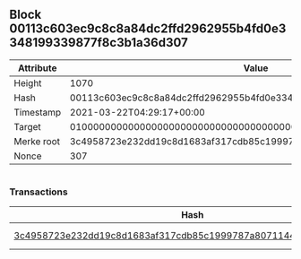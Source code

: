 ## Block 00113c603ec9c8c8a84dc2ffd2962955b4fd0e3348199339877f8c3b1a36d307

Attribute | Value
--- | ---
Height | 1070
Hash | 00113c603ec9c8c8a84dc2ffd2962955b4fd0e3348199339877f8c3b1a36d307
Timestamp | 2021-03-22T04:29:17+00:00
Target | 0100000000000000000000000000000000000000000000000000000000000000
Merke root | 3c4958723e232dd19c8d1683af317cdb85c1999787a807114424531300f82ef6
Nonce | 307

```

```

### Transactions

Hash | Amount
--- | ---
[3c4958723e232dd19c8d1683af317cdb85c1999787a807114424531300f82ef6](3c4958723e232dd19c8d1683af317cdb85c1999787a807114424531300f82ef6.md) | 10.00000000 SKEPTI 
